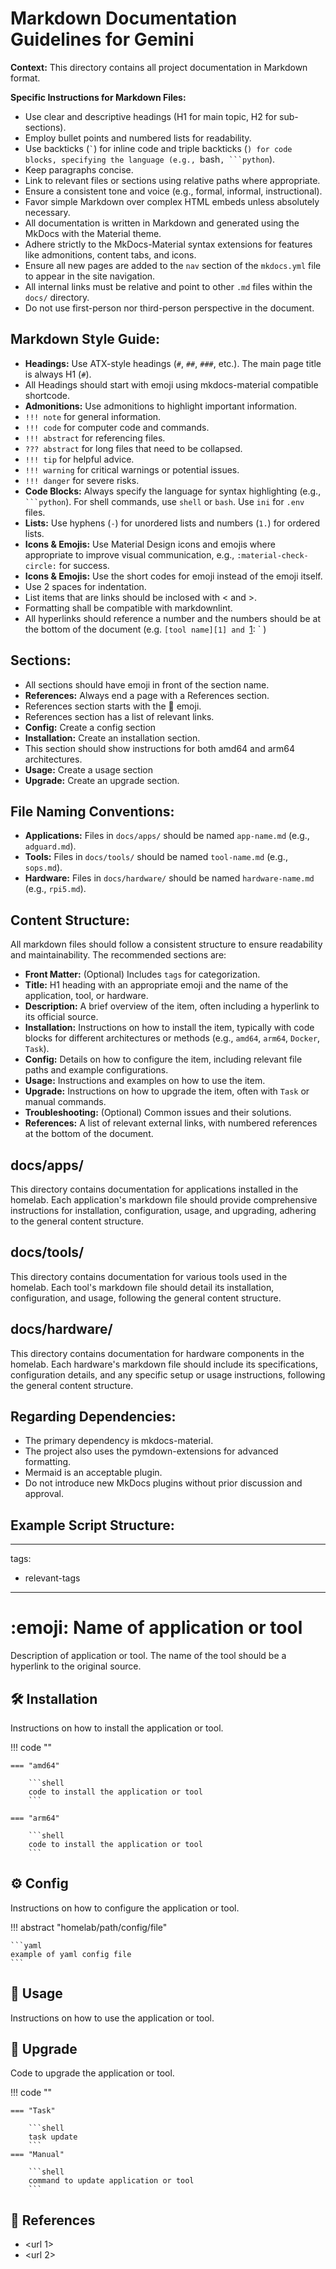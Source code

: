 # Markdown Documentation Guidelines for Gemini

**Context:** This directory contains all project documentation in Markdown format.

**Specific Instructions for Markdown Files:**
- Use clear and descriptive headings (H1 for main topic, H2 for sub-sections).
- Employ bullet points and numbered lists for readability.
- Use backticks (`` ` ``) for inline code and triple backticks (```) for code blocks, specifying the language (e.g., ```bash`, ```python`).
- Keep paragraphs concise.
- Link to relevant files or sections using relative paths where appropriate.
- Ensure a consistent tone and voice (e.g., formal, informal, instructional).
- Favor simple Markdown over complex HTML embeds unless absolutely necessary.
- All documentation is written in Markdown and generated using the MkDocs with the Material theme.
- Adhere strictly to the MkDocs-Material syntax extensions for features like admonitions, content tabs, and icons.
- Ensure all new pages are added to the `nav` section of the `mkdocs.yml` file to appear in the site navigation.
- All internal links must be relative and point to other `.md` files within the `docs/` directory.
- Do not use first-person nor third-person perspective in the document.

## Markdown Style Guide:

- **Headings:** Use ATX-style headings (`#`, `##`, `###`, etc.). The main page title is always H1 (`#`).
- All Headings should start with emoji using mkdocs-material compatible shortcode.
- **Admonitions:** Use admonitions to highlight important information.
- `!!! note` for general information.
- `!!! code` for computer code and commands.
- `!!! abstract` for referencing files.
- `??? abstract` for long files that need to be collapsed.
- `!!! tip` for helpful advice.
- `!!! warning` for critical warnings or potential issues.
- `!!! danger` for severe risks.
- **Code Blocks:** Always specify the language for syntax highlighting (e.g., ` ```python`). For shell commands, use `shell` or `bash`. Use `ini` for `.env` files.
- **Lists:** Use hyphens (`-`) for unordered lists and numbers (`1.`) for ordered lists.
- **Icons & Emojis:** Use Material Design icons and emojis where appropriate to improve visual communication, e.g., `:material-check-circle:` for success.
- **Icons & Emojis:** Use the short codes for emoji instead of the emoji itself.
- Use 2 spaces for indentation.
- List items that are links should be inclosed with < and >.
- Formatting shall be compatible with markdownlint.
- All hyperlinks should reference a number and the numbers should be at the bottom of the document (e.g. `[tool name][1] and `[1]: <url>` )

## Sections:

- All sections should have emoji in front of the section name.
- **References:** Always end a page with a References section.
- References section starts with the :link: emoji.
- References section has a list of relevant links.
- **Config:** Create a config section
- **Installation:** Create an installation section.
- This section should show instructions for both amd64 and arm64 architectures.
- **Usage:** Create a usage section
- **Upgrade:** Create an upgrade section.

## File Naming Conventions:

- **Applications:** Files in `docs/apps/` should be named `app-name.md` (e.g., `adguard.md`).
- **Tools:** Files in `docs/tools/` should be named `tool-name.md` (e.g., `sops.md`).
- **Hardware:** Files in `docs/hardware/` should be named `hardware-name.md` (e.g., `rpi5.md`).

## Content Structure:

All markdown files should follow a consistent structure to ensure readability and maintainability. The recommended sections are:

-   **Front Matter:** (Optional) Includes `tags` for categorization.
-   **Title:** H1 heading with an appropriate emoji and the name of the application, tool, or hardware.
-   **Description:** A brief overview of the item, often including a hyperlink to its official source.
-   **Installation:** Instructions on how to install the item, typically with code blocks for different architectures or methods (e.g., `amd64`, `arm64`, `Docker`, `Task`).
-   **Config:** Details on how to configure the item, including relevant file paths and example configurations.
-   **Usage:** Instructions and examples on how to use the item.
-   **Upgrade:** Instructions on how to upgrade the item, often with `Task` or manual commands.
-   **Troubleshooting:** (Optional) Common issues and their solutions.
-   **References:** A list of relevant external links, with numbered references at the bottom of the document.

## docs/apps/

This directory contains documentation for applications installed in the homelab. Each application's markdown file should provide comprehensive instructions for installation, configuration, usage, and upgrading, adhering to the general content structure.

## docs/tools/

This directory contains documentation for various tools used in the homelab. Each tool's markdown file should detail its installation, configuration, and usage, following the general content structure.

## docs/hardware/

This directory contains documentation for hardware components in the homelab. Each hardware's markdown file should include its specifications, configuration details, and any specific setup or usage instructions, following the general content structure.

## Regarding Dependencies:

- The primary dependency is mkdocs-material.
- The project also uses the pymdown-extensions for advanced formatting.
- Mermaid is an acceptable plugin.
- Do not introduce new MkDocs plugins without prior discussion and approval.

## Example Script Structure:
---
tags:
  - relevant-tags
---
# :emoji: Name of application or tool

Description of application or tool. The name of the tool should be a hyperlink to the original source.

## :hammer_and_wrench: Installation

Instructions on how to install the application or tool.

!!! code ""

    === "amd64"
    
        ```shell
        code to install the application or tool
        ```

    === "arm64"
        
        ```shell
        code to install the application or tool
        ```
            
## :gear: Config

Instructions on how to configure the application or tool.

!!! abstract "homelab/path/config/file"

    ```yaml
    example of yaml config file
    ```

## :pencil: Usage

Instructions on how to use the application or tool.

## :rocket: Upgrade

Code to upgrade the application or tool.

!!! code ""

    === "Task"
    
        ```shell
        task update
        ```
    === "Manual"

        ```shell
        command to update application or tool
        ```

## :link: References

- <url 1>
- <url 2>

[1]: <url>
